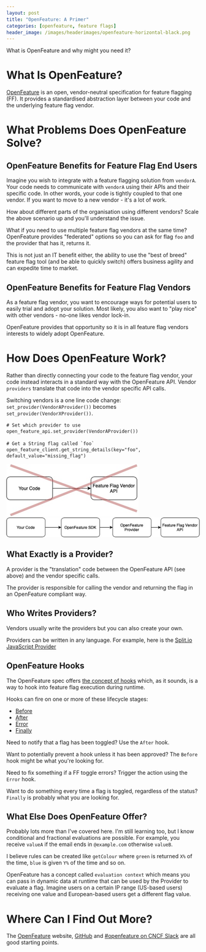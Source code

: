 ```yaml
---
layout: post
title: "OpenFeature: A Primer"
categories: [openfeature, feature flags]
header_image: /images/headerimages/openfeature-horizontal-black.png
---
```


What is OpenFeature and why might you need it?

# What Is OpenFeature?

[OpenFeature](https://openfeature.dev) is an open, vendor-neutral specification for feature flagging (FF). It provides a standardised abstraction layer between your code and the underlying feature flag vendor.

# What Problems Does OpenFeature Solve?

## OpenFeature Benefits for Feature Flag End Users

Imagine you wish to integrate with a feature flagging solution from `vendorA`. Your code needs to communicate with `vendorA` using their APIs and their specific code. In other words, your code is tightly coupled to that one vendor. If you want to move to a new vendor - it's a lot of work.

How about different parts of the organisation using different vendors? Scale the above scenario up and you'll understand the issue.

What if you need to use multiple feature flag vendors at the same time? OpenFeature provides "federated" options so you can ask for flag `foo` and the provider that has it, returns it.

This is not just an IT benefit either, the ability to use the "best of breed" feature flag tool (and be able to quickly switch) offers business agility and can expedite time to market.

## OpenFeature Benefits for Feature Flag Vendors

As a feature flag vendor, you want to encourage ways for potential users to easily trial and adopt your solution. Most likely, you also want to "play nice" with other vendors - no-one likes vendor lock-in.

OpenFeature provides that opportunity so it is in all feature flag vendors interests to widely adopt OpenFeature.

# How Does OpenFeature Work?

Rather than directly connecting your code to the feature flag vendor, your code instead interacts in a standard way with the OpenFeature API. Vendor `providers` translate that code into the vendor specific API calls.

Switching vendors is a one line code change: `set_provider(VendorAProvider())` becomes `set_provider(VendorXProvider())`.

```
# Set which provider to use
open_feature_api.set_provider(VendorAProvider())

# Get a String flag called `foo`
open_feature_client.get_string_details(key="foo", default_value="missing_flag")
```

![openfeature_direct](/images/postimages/openfeature_direct.jpg)
![openfeature_new](/images/postimages/openfeature_new.jpg)

## What Exactly is a Provider?

A provider is the "translation" code between the OpenFeature API (see above) and the vendor specific calls.

The provider is responsible for calling the vendor and returning the flag in an OpenFeature compliant way.

## Who Writes Providers?

Vendors usually write the providers but you can also create your own.

Providers can be written in any language. For example, here is the [Split.io JavaScript Provider](https://github.com/splitio/split-openfeature-provider-js)

## OpenFeature Hooks

The OpenFeature spec offers [the concept of hooks](https://docs.openfeature.dev/docs/reference/concepts/hooks) which, as it sounds, is a way to hook into feature flag execution during runtime.

Hooks can fire on one or more of these lifecycle stages:

- [Before](https://docs.openfeature.dev/docs/reference/concepts/hooks/#before)
- [After](https://docs.openfeature.dev/docs/reference/concepts/hooks/#after)
- [Error](https://docs.openfeature.dev/docs/reference/concepts/hooks/#after)
- [Finally](https://docs.openfeature.dev/docs/reference/concepts/hooks/#after)

Need to notify that a flag has been toggled? Use the `After` hook.

Want to potentially prevent a hook unless it has been approved? The `Before` hook might be what you're looking for.

Need to fix something if a FF toggle errors? Trigger the action using the `Error` hook.

Want to do something every time a flag is toggled, regardless of the status? `Finally` is probably what you are looking for.

## What Else Does OpenFeature Offer?

Probably lots more than I've covered here. I'm still learning too, but I know conditional and fractional evaluations are possible. For example, you receive `valueA` if the email ends in `@example.com` otherwise `valueB`.

I believe rules can be created like `getColour` where `green` is returned `X%` of the time, `blue` is given `Y%` of the time and so on.

OpenFeature has a concept called `evaluation context` which means you can pass in dynamic data at runtime that can be used by the Provider to evaluate a flag. Imagine users on a certain IP range (US-based users) receiving one value and European-based users get a different flag value.

# Where Can I Find Out More?

The [OpenFeature](https://openfeature.dev) website, [GitHub](https://github.com/open-feature) and [#openfeature on CNCF Slack](https://cloud-native.slack.com/archives/C0344AANLA1) are all good starting points.

